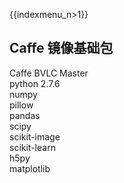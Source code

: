 {{indexmenu_n>1}}

## Caffe 镜像基础包

Caffe BVLC Master  
python 2.7.6  
numpy  
pillow  
pandas  
scipy  
scikit-image  
scikit-learn  
h5py  
matplotlib

